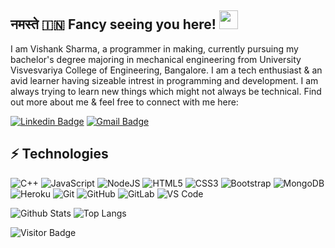 ## नमस्ते 🇮🇳      Fancy seeing you here! <img src="https://raw.githubusercontent.com/aemmadi/aemmadi/master/wave.gif" width="30px">

I am Vishank Sharma, a programmer in making, currently pursuing my bachelor's degree majoring in mechanical engineering from University Visvesvariya College of Engineering, Bangalore. I am a tech enthusiast & an avid learner having sizeable intrest in programming and development. I am always trying to learn new things which might not always be technical. Find out more about me & feel free to connect with me here:

[![Linkedin Badge](https://img.shields.io/badge/-Vishank-blue?style=flat-square&logo=Linkedin&logoColor=white&link=https://www.linkedin.com/in/anirudhemmadi/)](https://www.linkedin.com/in/vishank-sharma-3a65961b2/)
[![Gmail Badge](https://img.shields.io/badge/-vishanksharma20102000@gmail.com-c14438?style=flat-square&logo=Gmail&logoColor=white&link=mailto:kanna6501@gmail.com)](mailto:vishanksharma20102000@gmail.com)

## ⚡ Technologies

![C++](https://img.shields.io/badge/-C++-00599C?style=flat-square&logo=c)
![JavaScript](https://img.shields.io/badge/-JavaScript-black?style=flat-square&logo=javascript)
<img alt="NodeJS" src="https://img.shields.io/badge/node.js-%2343853D.svg?style=for-the-badge&logo=node-dot-js&logoColor=white"/>
![HTML5](https://img.shields.io/badge/-HTML5-E34F26?style=flat-square&logo=html5&logoColor=white)
![CSS3](https://img.shields.io/badge/-CSS3-1572B6?style=flat-square&logo=css3)
![Bootstrap](https://img.shields.io/badge/-Bootstrap-563D7C?style=flat-square&logo=bootstrap)
![MongoDB](https://img.shields.io/badge/-MongoDB-black?style=flat-square&logo=mongodb)
![Heroku](https://img.shields.io/badge/-Heroku-430098?style=flat-square&logo=heroku)
![Git](https://img.shields.io/badge/-Git-black?style=flat-square&logo=git)
![GitHub](https://img.shields.io/badge/-GitHub-181717?style=flat-square&logo=github)
![GitLab](https://img.shields.io/badge/-GitLab-FCA121?style=flat-square&logo=gitlab)
![VS Code](https://img.shields.io/badge/Visual_Studio_Code-0078D4?style=for-the-badge&logo=visual%20studio%20code&logoColor=white)

![Github Stats](https://github-readme-stats.vercel.app/api?username=VA-007&count_private=true&show_icons=true&include_all_commits=true)
![Top Langs](https://github-readme-stats.vercel.app/api/top-langs/?username=VA-007&hide=TeX&layout=compact)

![Visitor Badge](https://visitor-badge.laobi.icu/badge?page_id=VA-007.VA-007)
